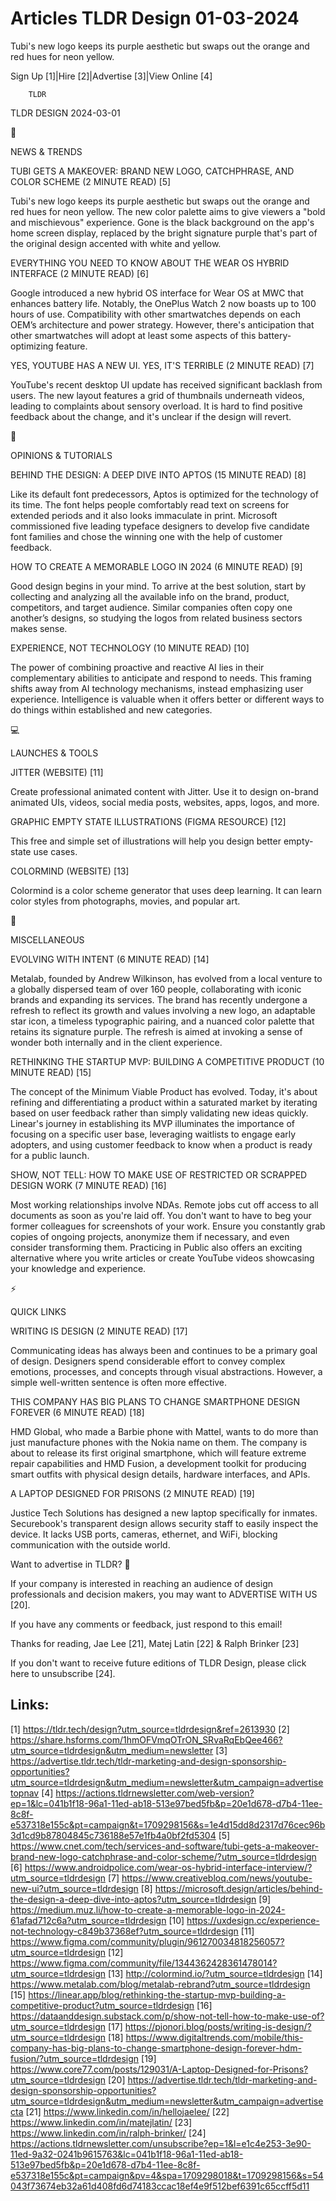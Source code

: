 # Articles TLDR Design 01-03-2024

Tubi's new logo keeps its purple aesthetic but swaps out the orange
and red hues for neon yellow.  

Sign Up [1]|Hire [2]|Advertise [3]|View Online [4] 

		TLDR 

TLDR DESIGN 2024-03-01

📱 

NEWS & TRENDS

 TUBI GETS A MAKEOVER: BRAND NEW LOGO, CATCHPHRASE, AND COLOR SCHEME
(2 MINUTE READ) [5] 

 Tubi's new logo keeps its purple aesthetic but swaps out the orange
and red hues for neon yellow. The new color palette aims to give
viewers a "bold and mischievous" experience. Gone is the black
background on the app's home screen display, replaced by the bright
signature purple that's part of the original design accented with
white and yellow. 

 EVERYTHING YOU NEED TO KNOW ABOUT THE WEAR OS HYBRID INTERFACE (2
MINUTE READ) [6] 

 Google introduced a new hybrid OS interface for Wear OS at MWC that
enhances battery life. Notably, the OnePlus Watch 2 now boasts up to
100 hours of use. Compatibility with other smartwatches depends on
each OEM’s architecture and power strategy. However, there's
anticipation that other smartwatches will adopt at least some aspects
of this battery-optimizing feature. 

 YES, YOUTUBE HAS A NEW UI. YES, IT'S TERRIBLE (2 MINUTE READ) [7] 

 YouTube's recent desktop UI update has received significant backlash
from users. The new layout features a grid of thumbnails underneath
videos, leading to complaints about sensory overload. It is hard to
find positive feedback about the change, and it's unclear if the
design will revert. 

🚀 

OPINIONS & TUTORIALS

 BEHIND THE DESIGN: A DEEP DIVE INTO APTOS (15 MINUTE READ) [8] 

 Like its default font predecessors, Aptos is optimized for the
technology of its time. The font helps people comfortably read text on
screens for extended periods and it also looks immaculate in print.
Microsoft commissioned five leading typeface designers to develop five
candidate font families and chose the winning one with the help of
customer feedback. 

 HOW TO CREATE A MEMORABLE LOGO IN 2024 (6 MINUTE READ) [9] 

 Good design begins in your mind. To arrive at the best solution,
start by collecting and analyzing all the available info on the brand,
product, competitors, and target audience. Similar companies often
copy one another’s designs, so studying the logos from related
business sectors makes sense. 

 EXPERIENCE, NOT TECHNOLOGY (10 MINUTE READ) [10] 

 The power of combining proactive and reactive AI lies in their
complementary abilities to anticipate and respond to needs. This
framing shifts away from AI technology mechanisms, instead emphasizing
user experience. Intelligence is valuable when it offers better or
different ways to do things within established and new categories. 

💻 

LAUNCHES & TOOLS

 JITTER (WEBSITE) [11] 

 Create professional animated content with Jitter. Use it to design
on-brand animated UIs, videos, social media posts, websites, apps,
logos, and more. 

 GRAPHIC EMPTY STATE ILLUSTRATIONS (FIGMA RESOURCE) [12] 

 This free and simple set of illustrations will help you design better
empty-state use cases. 

 COLORMIND (WEBSITE) [13] 

 Colormind is a color scheme generator that uses deep learning. It can
learn color styles from photographs, movies, and popular art. 

🎁 

MISCELLANEOUS

 EVOLVING WITH INTENT (6 MINUTE READ) [14] 

 Metalab, founded by Andrew Wilkinson, has evolved from a local
venture to a globally dispersed team of over 160 people, collaborating
with iconic brands and expanding its services. The brand has recently
undergone a refresh to reflect its growth and values involving a new
logo, an adaptable star icon, a timeless typographic pairing, and a
nuanced color palette that retains its signature purple. The refresh
is aimed at invoking a sense of wonder both internally and in the
client experience. 

 RETHINKING THE STARTUP MVP: BUILDING A COMPETITIVE PRODUCT (10 MINUTE
READ) [15] 

 The concept of the Minimum Viable Product has evolved. Today, it's
about refining and differentiating a product within a saturated market
by iterating based on user feedback rather than simply validating new
ideas quickly. Linear's journey in establishing its MVP illuminates
the importance of focusing on a specific user base, leveraging
waitlists to engage early adopters, and using customer feedback to
know when a product is ready for a public launch. 

 SHOW, NOT TELL: HOW TO MAKE USE OF RESTRICTED OR SCRAPPED DESIGN WORK
(7 MINUTE READ) [16] 

 Most working relationships involve NDAs. Remote jobs cut off access
to all documents as soon as you're laid off. You don't want to have to
beg your former colleagues for screenshots of your work. Ensure you
constantly grab copies of ongoing projects, anonymize them if
necessary, and even consider transforming them. Practicing in Public
also offers an exciting alternative where you write articles or create
YouTube videos showcasing your knowledge and experience. 

⚡ 

QUICK LINKS

 WRITING IS DESIGN (2 MINUTE READ) [17] 

 Communicating ideas has always been and continues to be a primary
goal of design. Designers spend considerable effort to convey complex
emotions, processes, and concepts through visual abstractions.
However, a simple well-written sentence is often more effective. 

 THIS COMPANY HAS BIG PLANS TO CHANGE SMARTPHONE DESIGN FOREVER (6
MINUTE READ) [18] 

 HMD Global, who made a Barbie phone with Mattel, wants to do more
than just manufacture phones with the Nokia name on them. The company
is about to release its first original smartphone, which will feature
extreme repair capabilities and HMD Fusion, a development toolkit for
producing smart outfits with physical design details, hardware
interfaces, and APIs. 

 A LAPTOP DESIGNED FOR PRISONS (2 MINUTE READ) [19] 

 Justice Tech Solutions has designed a new laptop specifically for
inmates. Securebook's transparent design allows security staff to
easily inspect the device. It lacks USB ports, cameras, ethernet, and
WiFi, blocking communication with the outside world. 

Want to advertise in TLDR? 📰

 If your company is interested in reaching an audience of design
professionals and decision makers, you may want to ADVERTISE WITH US
[20]. 

 If you have any comments or feedback, just respond to this email! 

Thanks for reading, 
Jae Lee [21], Matej Latin [22] & Ralph Brinker [23] 

If you don't want to receive future editions of TLDR Design,
please click here to unsubscribe [24]. 

 

Links:
------
[1] https://tldr.tech/design?utm_source=tldrdesign&ref=2613930
[2] https://share.hsforms.com/1hmOFVmqOTrON_SRvaRqEbQee466?utm_source=tldrdesign&utm_medium=newsletter
[3] https://advertise.tldr.tech/tldr-marketing-and-design-sponsorship-opportunities?utm_source=tldrdesign&utm_medium=newsletter&utm_campaign=advertisetopnav
[4] https://actions.tldrnewsletter.com/web-version?ep=1&lc=041b1f18-96a1-11ed-ab18-513e97bed5fb&p=20e1d678-d7b4-11ee-8c8f-e537318e155c&pt=campaign&t=1709298156&s=1e4d15dd8d2317d76cec96b3d1cd9b87804845c736188e57e1fb4a0bf2fd5304
[5] https://www.cnet.com/tech/services-and-software/tubi-gets-a-makeover-brand-new-logo-catchphrase-and-color-scheme/?utm_source=tldrdesign
[6] https://www.androidpolice.com/wear-os-hybrid-interface-interview/?utm_source=tldrdesign
[7] https://www.creativebloq.com/news/youtube-new-ui?utm_source=tldrdesign
[8] https://microsoft.design/articles/behind-the-design-a-deep-dive-into-aptos?utm_source=tldrdesign
[9] https://medium.muz.li/how-to-create-a-memorable-logo-in-2024-61afad712c6a?utm_source=tldrdesign
[10] https://uxdesign.cc/experience-not-technology-c849b37368ef?utm_source=tldrdesign
[11] https://www.figma.com/community/plugin/961270034818256057?utm_source=tldrdesign
[12] https://www.figma.com/community/file/1344362428361478014?utm_source=tldrdesign
[13] http://colormind.io/?utm_source=tldrdesign
[14] https://www.metalab.com/blog/metalab-rebrand?utm_source=tldrdesign
[15] https://linear.app/blog/rethinking-the-startup-mvp-building-a-competitive-product?utm_source=tldrdesign
[16] https://dataanddesign.substack.com/p/show-not-tell-how-to-make-use-of?utm_source=tldrdesign
[17] https://pjonori.blog/posts/writing-is-design/?utm_source=tldrdesign
[18] https://www.digitaltrends.com/mobile/this-company-has-big-plans-to-change-smartphone-design-forever-hdm-fusion/?utm_source=tldrdesign
[19] https://www.core77.com/posts/129031/A-Laptop-Designed-for-Prisons?utm_source=tldrdesign
[20] https://advertise.tldr.tech/tldr-marketing-and-design-sponsorship-opportunities?utm_source=tldrdesign&utm_medium=newsletter&utm_campaign=advertisecta
[21] https://www.linkedin.com/in/hellojaelee/
[22] https://www.linkedin.com/in/matejlatin/
[23] https://www.linkedin.com/in/ralph-brinker/
[24] https://actions.tldrnewsletter.com/unsubscribe?ep=1&l=e1c4e253-3e90-11ed-9a32-0241b9615763&lc=041b1f18-96a1-11ed-ab18-513e97bed5fb&p=20e1d678-d7b4-11ee-8c8f-e537318e155c&pt=campaign&pv=4&spa=1709298018&t=1709298156&s=54043f73674eb32a61d408fd6d74183ccac18ef4e9f512bef6391c65ccff5d11